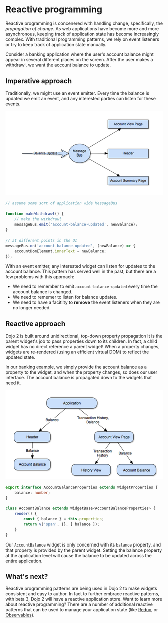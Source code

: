 # Reactive programming

Reactive programming is concenered with handling change, specifically, the _propagation of change_. As web applications have become more and more asynchronous, keeping track of application state has become increasingly complex. With traditional programming patterns, we rely on event listeners or try to keep track of application state manually.

Consider a banking application where the user's account balance might appear in several different places on the screen. After the user makes a withdrawl, we want the account balance to update.

## Imperative approach

Traditionally, we might use an event emitter. Every time the balance is updated we emit an event, and any interested parties can listen for these events.

![Banking](resources/imperative.png)

```javascript
// assume some sort of application wide MessageBus

function makeWithdrawl() {
    // make the withdrawl
    messageBus.emit('account-balance-updated', newBalance);
}

// at different points in the UI
messageBus.on('account-balance-updated', (newBalance) => {
    accountDomElement.innerText = newBalance;
});
```

With an event emitter, any interested widget can listen for updates to the account balance.  This pattern has served well in the past, but there are a few problems with this approach:

*   We need to remember to emit `account-balance-updated` every time the account balance is changed.
*   We need to rememer to listen for balance updates.
*   We need to have a facitlity to **remove** the event listeners when they are no longer needed.

## Reactive approach

Dojo 2 is built around unidirectional, top-down property propagation It is the parent widget's job to pass properties down to its children. In fact, a child widget has no direct reference a parent widget! When a property changes, widgets are re-rendered (using an efficient virtual DOM) to reflect the updated state. 

In our banking example, we simply provide the account balance as a property to the widget, and when the property changes, so does our user interface. The account balance is propagated down to the widgets that need it.

![Account Balance](resources/dojo2-reactive.png)

```typescript
export interface AccountBalanceProperties extends WidgetProperties {
    balance: number;
}

class AccountBalance extends WidgetBase<AccountBalanceProperties> {
    render() {
      	const { balance } = this.properties;
        return v('span', {}, [ balance ]);
    }
}
```

Our `AccountBalance` widget is only concerned with its `balance` property, and that property is provided by the parent widget.  Setting the balance property at the application level will cause the balance to be updated across the entire application.

## What's next?

Reactive programming patterns are being used in Dojo 2 to make widgets consistent and easy to author.  In fact to further embrace reactive patterns, with beta 3, Dojo 2 will have a reactive application store. Want to learn more about reactive programming? There are a number of additional reactive patterns that can be used to manage your application state (like [Redux](http://redux.js.org/), or [Observables](http://reactivex.io/documentation/observable.html)).
